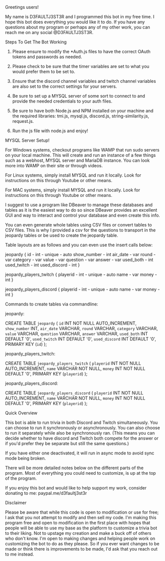 Greetings users!

My name is D3FAULTJ3ST3R and I programmed this bot in my free time.
I hope this bot does everything you would like it to do. If you
have any questions about my program or perhaps any of my other work,
you can reach me on any social @D3FAULTJ3ST3R.

Steps To Get The Bot Working

1. Please ensure to modify the *Auth.js files to have the correct OAuth
tokens and passwords as needed.

2. Please check to be sure that the timer variables are set to what you
would prefer them to be set to.

3. Ensure that the discord channel variables and twitch channel variables
are also set to the correct settings for your servers.

4. Be sure to set up a MYSQL server of some sort to connect to and provide
the needed credentials to your auth files.

5. Be sure to have both Node.js and NPM installed on your machine and the
required libraries: tmi.js, mysql.js, discord.js, string-similarity.js, request.js.

6. Run the js file with node.js and enjoy!

MYSQL Server Setup!

For Windows systems, checkout programs like WAMP that run sudo servers
on your local machine. This will create and run an instance of a few things
such as a webhost, MYSQL server and MariaDB instance. You can look
more into WAMP on their site or through videos.

For Linux systems, simply install MYSQL and run it locally. Look for
instructions on this through Youtube or other means.

For MAC systems, simply install MYSQL and run it locally. Look for
instructions on this through Youtube or other means.

I suggest to use a program like DBeaver to manage these databases and tables
as it is the easiest way to do so since DBeaver provides an excellent GUI
and way to interact and control your database and even create this info.

You can even generate whole tables using CSV files or convert tables to CSV files.
This is why I provided a csv for the questions to transport in the jeopardy tables
or be used to create the jeopardy table.

Table layouts are as follows and you can even use the insert calls below:

jeopardy {
	id - int - unique - auto
	show_number - int
	air_date - var
	round - var
	category - var
	value - var
	question - var
	answer - var
	used_both - int
	used_twitch - int
	used_discord - int
}

jeopardy_players_twitch {
	playerid - int - unique - auto
	name - var
	money - int
}

jeopardy_players_discord {
	playerid - int - unique - auto
	name - var
	money - int
}

Commands to create tables via commandline:

jeopardy:

CREATE TABLE `jeopardy` (
	`id` INT NOT NULL AUTO_INCREMENT,
	`show_number` INT,
	`air_date` VARCHAR,
	`round` VARCHAR,
	`category` VARCHAR,
	`value` VARCHAR,
	`question` VARCHAR,
	`answer` VARCHAR,
	`used_both` INT DEFAULT '0',
	`used_twitch` INT DEFAULT '0',
	`used_discord` INT DEFAULT '0',
	PRIMARY KEY (`id`)
);

jeopardy_players_twitch: 

CREATE TABLE `jeopardy_players_twitch` (
	`playerid` INT NOT NULL AUTO_INCREMENT,
	`name` VARCHAR NOT NULL,
	`money` INT NOT NULL DEFAULT '0',
	PRIMARY KEY (`playerid`)
);

jeopardy_players_discord:

CREATE TABLE `jeopardy_players_discord` (
	`playerid` INT NOT NULL AUTO_INCREMENT,
	`name` VARCHAR NOT NULL,
	`money` INT NOT NULL DEFAULT '0',
	PRIMARY KEY (`playerid`)
);

Quick Overview

This bot is able to run trivia in both Discord and Twitch simultaneously.
You can choose to run it synchronously or asynchronously. You can also
choose to run it separately while also be synchronously ran. (This means
you can decide whether to have discord and Twitch both compete for the
answer or if you'd prefer they be separate but still the same questions.)

If you have either one deactivated, it will run in async mode to avoid
sync mode being broken.

There will be more detailed notes below on the different parts of the
program. Most of everything you could need to customize, is up at the
top of the program.

If you enjoy this bot and would like to help support my work, consider
donating to me: paypal.me/d3faultj3st3r

Disclaimer

Please be aware that while this code is open to modification or
use for free; I ask that you not attempt to modify and then sell my
code. I'm making this program free and open to modification in the
first place with hopes that people will be able to use my base as
the platform to customize a trivia bot to their liking. Not to
upstage my creation and make a buck off of others who don't know.
I'm open to making changes and helping people work on customizing
the bot to do as they please. So if you ever want changes to be
made or think there is improvements to be made, I'd ask that you
reach out to me instead.

